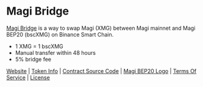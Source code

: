 # Magi Bridge
[Magi Bridge](https://bit.ly/MagiBridge) is a way to swap Magi (XMG) between Magi mainnet and Magi BEP20 (bscXMG) on Binance Smart Chain.

- 1 XMG = 1 bscXMG
- Manual transfer within 48 hours
- 5% bridge fee

[Website](https://bit.ly/MagiBridge) | [Token Info](https://bit.ly/34sfd8v) | [Contract Source Code](https://github.com/MagiBridge/MagiBridge/blob/main/Contract%20Source%20Code) | [Magi BEP20 Logo](https://github.com/MagiBridge/MagiBridge/blob/main/Magi%20BEP20%20Logo.png) | [Terms Of Service](https://github.com/MagiBridge/MagiBridge/blob/main/Magi%20Bridge%20TOS.pdf) | [License](https://github.com/MagiBridge/MagiBridge/blob/main/LICENSE)
